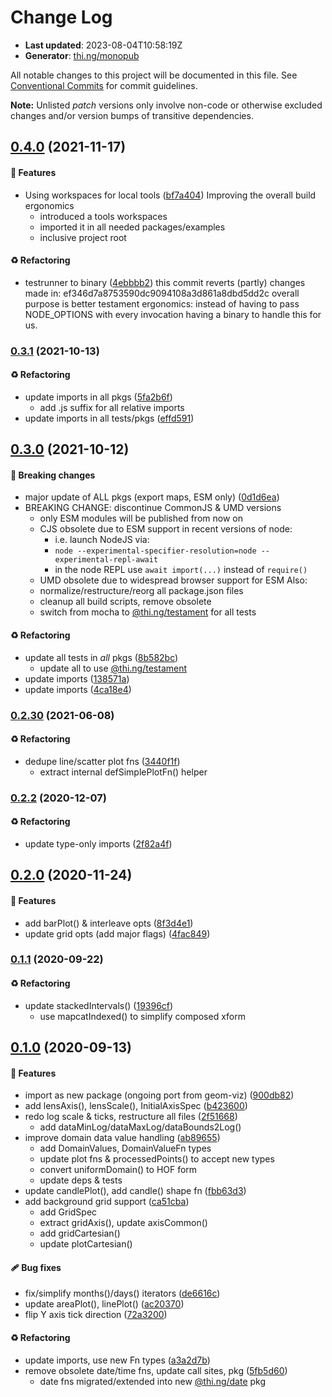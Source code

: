 # Change Log

- **Last updated**: 2023-08-04T10:58:19Z
- **Generator**: [thi.ng/monopub](https://thi.ng/monopub)

All notable changes to this project will be documented in this file.
See [Conventional Commits](https://conventionalcommits.org/) for commit guidelines.

**Note:** Unlisted _patch_ versions only involve non-code or otherwise excluded changes
and/or version bumps of transitive dependencies.

## [0.4.0](https://github.com/thi-ng/umbrella/tree/@thi.ng/viz@0.4.0) (2021-11-17)

#### 🚀 Features

- Using workspaces for local tools ([bf7a404](https://github.com/thi-ng/umbrella/commit/bf7a404))
  Improving the overall build ergonomics
  - introduced a tools workspaces
  - imported it in all needed packages/examples
  - inclusive project root

#### ♻️ Refactoring

- testrunner to binary ([4ebbbb2](https://github.com/thi-ng/umbrella/commit/4ebbbb2))
  this commit reverts (partly) changes made in:
  ef346d7a8753590dc9094108a3d861a8dbd5dd2c
  overall purpose is better testament ergonomics:
  instead of having to pass NODE_OPTIONS with every invocation
  having a binary to handle this for us.

### [0.3.1](https://github.com/thi-ng/umbrella/tree/@thi.ng/viz@0.3.1) (2021-10-13)

#### ♻️ Refactoring

- update imports in all pkgs ([5fa2b6f](https://github.com/thi-ng/umbrella/commit/5fa2b6f))
  - add .js suffix for all relative imports
- update imports in all tests/pkgs ([effd591](https://github.com/thi-ng/umbrella/commit/effd591))

## [0.3.0](https://github.com/thi-ng/umbrella/tree/@thi.ng/viz@0.3.0) (2021-10-12)

#### 🛑 Breaking changes

- major update of ALL pkgs (export maps, ESM only) ([0d1d6ea](https://github.com/thi-ng/umbrella/commit/0d1d6ea))
- BREAKING CHANGE: discontinue CommonJS & UMD versions
  - only ESM modules will be published from now on
  - CJS obsolete due to ESM support in recent versions of node:
    - i.e. launch NodeJS via:
    - `node --experimental-specifier-resolution=node --experimental-repl-await`
    - in the node REPL use `await import(...)` instead of `require()`
  - UMD obsolete due to widespread browser support for ESM
  Also:
  - normalize/restructure/reorg all package.json files
  - cleanup all build scripts, remove obsolete
  - switch from mocha to [@thi.ng/testament](https://github.com/thi-ng/umbrella/tree/main/packages/testament) for all tests

#### ♻️ Refactoring

- update all tests in _all_ pkgs ([8b582bc](https://github.com/thi-ng/umbrella/commit/8b582bc))
  - update all to use [@thi.ng/testament](https://github.com/thi-ng/umbrella/tree/main/packages/testament)
- update imports ([138571a](https://github.com/thi-ng/umbrella/commit/138571a))
- update imports ([4ca18e4](https://github.com/thi-ng/umbrella/commit/4ca18e4))

### [0.2.30](https://github.com/thi-ng/umbrella/tree/@thi.ng/viz@0.2.30) (2021-06-08)

#### ♻️ Refactoring

- dedupe line/scatter plot fns ([3440f1f](https://github.com/thi-ng/umbrella/commit/3440f1f))
  - extract internal defSimplePlotFn() helper

### [0.2.2](https://github.com/thi-ng/umbrella/tree/@thi.ng/viz@0.2.2) (2020-12-07)

#### ♻️ Refactoring

- update type-only imports ([2f82a4f](https://github.com/thi-ng/umbrella/commit/2f82a4f))

## [0.2.0](https://github.com/thi-ng/umbrella/tree/@thi.ng/viz@0.2.0) (2020-11-24)

#### 🚀 Features

- add barPlot() & interleave opts ([8f3d4e1](https://github.com/thi-ng/umbrella/commit/8f3d4e1))
- update grid opts (add major flags) ([4fac849](https://github.com/thi-ng/umbrella/commit/4fac849))

### [0.1.1](https://github.com/thi-ng/umbrella/tree/@thi.ng/viz@0.1.1) (2020-09-22)

#### ♻️ Refactoring

- update stackedIntervals() ([19396cf](https://github.com/thi-ng/umbrella/commit/19396cf))
  - use mapcatIndexed() to simplify composed xform

## [0.1.0](https://github.com/thi-ng/umbrella/tree/@thi.ng/viz@0.1.0) (2020-09-13)

#### 🚀 Features

- import as new package (ongoing port from geom-viz) ([900db82](https://github.com/thi-ng/umbrella/commit/900db82))
- add lensAxis(), lensScale(), InitialAxisSpec ([b423600](https://github.com/thi-ng/umbrella/commit/b423600))
- redo log scale & ticks, restructure all files ([2f51668](https://github.com/thi-ng/umbrella/commit/2f51668))
  - add dataMinLog/dataMaxLog/dataBounds2Log()
- improve domain data value handling ([ab89655](https://github.com/thi-ng/umbrella/commit/ab89655))
  - add DomainValues, DomainValueFn types
  - update plot fns & processedPoints() to accept new types
  - convert uniformDomain() to HOF form
  - update deps & tests
- update candlePlot(), add candle() shape fn ([fbb63d3](https://github.com/thi-ng/umbrella/commit/fbb63d3))
- add background grid support ([ca51cba](https://github.com/thi-ng/umbrella/commit/ca51cba))
  - add GridSpec
  - extract gridAxis(), update axisCommon()
  - add gridCartesian()
  - update plotCartesian()

#### 🩹 Bug fixes

- fix/simplify months()/days() iterators ([de6616c](https://github.com/thi-ng/umbrella/commit/de6616c))
- update areaPlot(), linePlot() ([ac20370](https://github.com/thi-ng/umbrella/commit/ac20370))
- flip Y axis tick direction ([72a3200](https://github.com/thi-ng/umbrella/commit/72a3200))

#### ♻️ Refactoring

- update imports, use new Fn types ([a3a2d7b](https://github.com/thi-ng/umbrella/commit/a3a2d7b))
- remove obsolete date/time fns, update call sites, pkg ([5fb5d60](https://github.com/thi-ng/umbrella/commit/5fb5d60))
  - date fns migrated/extended into new [@thi.ng/date](https://github.com/thi-ng/umbrella/tree/main/packages/date) pkg
